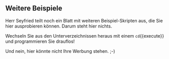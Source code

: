 ## Weitere Beispiele
Herr Seyfried teilt noch ein Blatt mit weiteren Beispiel-Skripten aus, die Sie hier ausprobieren
können. Darum steht hier nichts.

Wechseln Sie aus den Unterverzeichnissen heraus mit einem ``cd``{{execute}} und programmieren
Sie drauflos!

Und nein, hier könnte nicht Ihre Werbung stehen. ;-)

